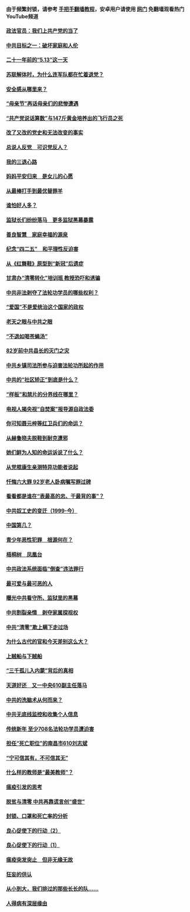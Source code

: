 #### 由于频繁封锁，请参考 [手把手翻墙教程](https://github.com/gfw-breaker/guides/wiki/)，安卓用户请使用 [网门](https://github.com/gfw-breaker/nogfw/blob/master/dl.md?t=05190401) 免翻墙观看热门YouTube频道 

#### [政法官员：我们上共产党的当了](../pages/19/425351.md?t=05190401) 

#### [中共目标之一：破坏家庭和人伦](../pages/19/424454.md?t=05190401) 

#### [二十一年前的“5.13”这一天](../pages/19/424814.md?t=05190401) 

#### [苏联解体时，为什么连军队都在忙着退党？](../pages/19/424335.md?t=05190401) 

#### [安全感从哪里来？](../pages/19/424336.md?t=05190401) 

#### [“母亲节”再话母亲们的悲惨遭遇](../pages/19/424234.md?t=05190401) 

#### [“共产党说话算数”与147斤黄金培养出的飞行员之死](../pages/19/424115.md?t=05190401) 

#### [改了又改的党史和无法改变的事实](../pages/19/424037.md?t=05190401) 

#### [总说人反党　可识党反人？](../pages/19/423820.md?t=05190401) 

#### [我的三退心路](../pages/19/423876.md?t=05190401) 

#### [妈妈平安归来　是女儿的心愿](../pages/19/423947.md?t=05190401) 

#### [从最棒打手到最优替罪羊](../pages/19/423819.md?t=05190401) 

#### [谁怕好人多？](../pages/19/423774.md?t=05190401) 

#### [监狱长们纷纷落马　更多监狱黑幕暴露](../pages/19/423787.md?t=05190401) 

#### [善良智慧　家庭幸福的源泉](../pages/19/423632.md?t=05190401) 

#### [纪念“四二五”　和平理性反迫害](../pages/19/423660.md?t=05190401) 

#### [从《红舞鞋》原型到“新冠”后遗症](../pages/19/423509.md?t=05190401) 

#### [甘肃办“清零转化”培训班 教授恐吓和诱骗](../pages/19/423498.md?t=05190401) 

#### [中共非法剥夺了法轮功学员的哪些权利？](../pages/19/423392.md?t=05190401) 

#### [“爱国”不是爱统治这个国家的政权](../pages/19/423029.md?t=05190401) 

#### [老天之眼与中共之眼](../pages/19/423378.md?t=05190401) 

#### [“不退如喝苍蝇汤”](../pages/19/423287.md?t=05190401) 

#### [82岁前中共县长的灭门之灾](../pages/19/423055.md?t=05190401) 

#### [中共乡镇司法所参与迫害法轮功所起的作用](../pages/19/423064.md?t=05190401) 

#### [中共的“社区矫正”到底是什么？](../pages/19/422870.md?t=05190401) 

#### [“样板”和禁片的分界线在哪里？](../pages/19/422704.md?t=05190401) 

#### [电视人揭央视“自焚案”报导源自政法委](../pages/19/422770.md?t=05190401) 

#### [你可知聂元梓等红卫兵们的命运？](../pages/19/422848.md?t=05190401) 

#### [从赫鲁晓夫脱鞋到耐克遭邪](../pages/19/422826.md?t=05190401) 

#### [她们鲜为人知的命运诉说了什么？](../pages/19/422754.md?t=05190401) 

#### [从党棍康生亲测特异功能者说起](../pages/19/422657.md?t=05190401) 

#### [忏悔六大罪 92岁老人卧病嘱写罪过碑](../pages/19/422750.md?t=05190401) 

#### [看看都是谁在“表最高的忠、干最背的事”？](../pages/19/422703.md?t=05190401) 

#### [中共奴工史的变迁（1999-今）](../pages/19/422656.md?t=05190401) 

#### [中国第几？](../pages/19/422496.md?t=05190401) 

#### [青少年恶性犯罪　根源何在？](../pages/19/422449.md?t=05190401) 

#### [梧桐树　凤凰台](../pages/19/422442.md?t=05190401) 

#### [中共政法系统面临“倒查”违法罪行](../pages/19/422497.md?t=05190401) 

#### [最可爱与最可恶的人](../pages/19/422448.md?t=05190401) 

#### [曝光中共看守所、监狱里的黑幕](../pages/19/422390.md?t=05190401) 

#### [中共割裂亲情　剥夺家属探视权](../pages/19/422364.md?t=05190401) 

#### [中共“清零”欺上瞒下走过场](../pages/19/422306.md?t=05190401) 

#### [为什么古代的官和今天差别这么大？](../pages/19/422228.md?t=05190401) 

#### [上贼船与下贼船](../pages/19/422276.md?t=05190401) 

#### [“三千孤儿入内蒙”背后的真相](../pages/19/422229.md?t=05190401) 

#### [天道好还　又一中央610副主任落马](../pages/19/422155.md?t=05190401) 

#### [中共的洗脑术从何而来？](../pages/19/422154.md?t=05190401) 

#### [中共无底线监控和收集个人信息](../pages/19/422039.md?t=05190401) 

#### [传统新年 至少708名法轮功学员遭迫害](../pages/19/421946.md?t=05190401) 

#### [担任“死亡职位”的南昌市610刘志斌](../pages/19/421957.md?t=05190401) 

#### [“宁可信其有，不可信其无”](../pages/19/421691.md?t=05190401) 

#### [什么样的教师是“最美教师”？](../pages/19/421755.md?t=05190401) 

#### [瘟疫引发的思考](../pages/19/421594.md?t=05190401) 

#### [脱贫与清零 中共再靠谎言创“盛世”](../pages/19/421590.md?t=05190401) 

#### [封锁、口罩和死亡率的分析](../pages/19/421495.md?t=05190401) 

#### [良心促使下的行动（2）](../pages/19/421361.md?t=05190401) 

#### [良心促使下的行动（1）](../pages/19/421302.md?t=05190401) 

#### [瘟疫突发突止　但非无缘无故](../pages/19/421281.md?t=05190401) 

#### [狂妄的供认](../pages/19/421199.md?t=05190401) 

#### [从小到大，我们排过的那些长长的队……](../pages/19/421243.md?t=05190401) 

#### [人得病有深层缘由](../pages/19/420864.md?t=05190401) 

